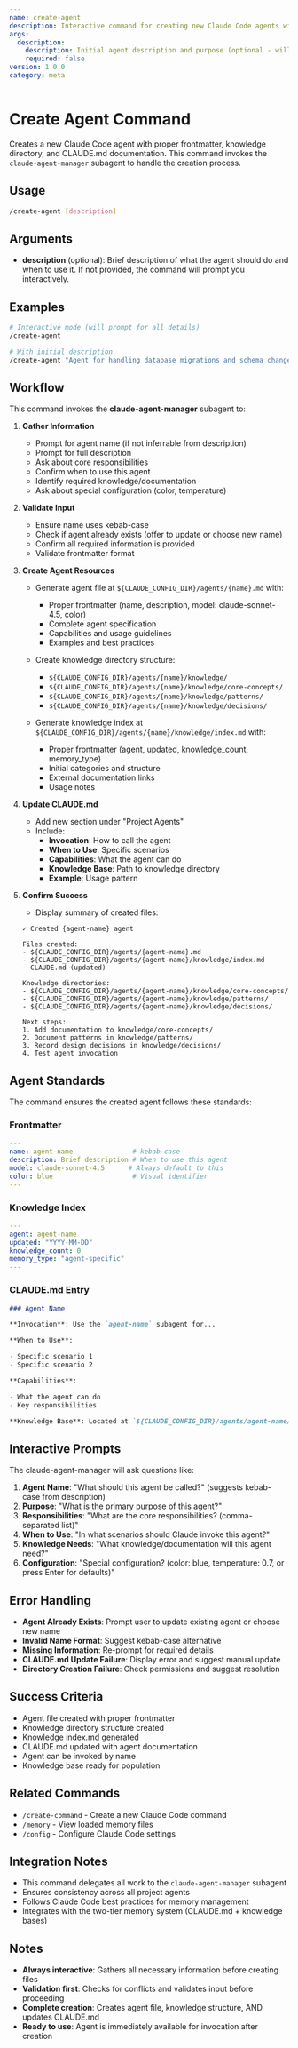 ```yaml
---
name: create-agent
description: Interactive command for creating new Claude Code agents with proper structure, documentation, and knowledge management
args:
  description:
    description: Initial agent description and purpose (optional - will prompt if not provided)
    required: false
version: 1.0.0
category: meta
---
```


# Create Agent Command

Creates a new Claude Code agent with proper frontmatter, knowledge directory, and CLAUDE.md documentation. This command invokes the `claude-agent-manager` subagent to handle the creation process.

## Usage

```bash
/create-agent [description]
```

## Arguments

- **description** (optional): Brief description of what the agent should do and when to use it. If not provided, the command will prompt you interactively.

## Examples

```bash
# Interactive mode (will prompt for all details)
/create-agent

# With initial description
/create-agent "Agent for handling database migrations and schema changes"
```

## Workflow

This command invokes the **claude-agent-manager** subagent to:

1. **Gather Information**
    - Prompt for agent name (if not inferrable from description)
    - Prompt for full description
    - Ask about core responsibilities
    - Confirm when to use this agent
    - Identify required knowledge/documentation
    - Ask about special configuration (color, temperature)

2. **Validate Input**
    - Ensure name uses kebab-case
    - Check if agent already exists (offer to update or choose new name)
    - Confirm all required information is provided
    - Validate frontmatter format

3. **Create Agent Resources**
    - Generate agent file at `${CLAUDE_CONFIG_DIR}/agents/{name}.md` with:
        - Proper frontmatter (name, description, model: claude-sonnet-4.5, color)
        - Complete agent specification
        - Capabilities and usage guidelines
        - Examples and best practices

    - Create knowledge directory structure:
        - `${CLAUDE_CONFIG_DIR}/agents/{name}/knowledge/`
        - `${CLAUDE_CONFIG_DIR}/agents/{name}/knowledge/core-concepts/`
        - `${CLAUDE_CONFIG_DIR}/agents/{name}/knowledge/patterns/`
        - `${CLAUDE_CONFIG_DIR}/agents/{name}/knowledge/decisions/`

    - Generate knowledge index at `${CLAUDE_CONFIG_DIR}/agents/{name}/knowledge/index.md` with:
        - Proper frontmatter (agent, updated, knowledge_count, memory_type)
        - Initial categories and structure
        - External documentation links
        - Usage notes

4. **Update CLAUDE.md**
    - Add new section under "Project Agents"
    - Include:
        - **Invocation**: How to call the agent
        - **When to Use**: Specific scenarios
        - **Capabilities**: What the agent can do
        - **Knowledge Base**: Path to knowledge directory
        - **Example**: Usage pattern

5. **Confirm Success**
    - Display summary of created files:

    ```text
    ✓ Created {agent-name} agent

    Files created:
    - ${CLAUDE_CONFIG_DIR}/agents/{agent-name}.md
    - ${CLAUDE_CONFIG_DIR}/agents/{agent-name}/knowledge/index.md
    - CLAUDE.md (updated)

    Knowledge directories:
    - ${CLAUDE_CONFIG_DIR}/agents/{agent-name}/knowledge/core-concepts/
    - ${CLAUDE_CONFIG_DIR}/agents/{agent-name}/knowledge/patterns/
    - ${CLAUDE_CONFIG_DIR}/agents/{agent-name}/knowledge/decisions/

    Next steps:
    1. Add documentation to knowledge/core-concepts/
    2. Document patterns in knowledge/patterns/
    3. Record design decisions in knowledge/decisions/
    4. Test agent invocation
    ```

## Agent Standards

The command ensures the created agent follows these standards:

### Frontmatter

```yaml
---
name: agent-name               # kebab-case
description: Brief description # When to use this agent
model: claude-sonnet-4.5      # Always default to this
color: blue                    # Visual identifier
---
```

### Knowledge Index

```yaml
---
agent: agent-name
updated: "YYYY-MM-DD"
knowledge_count: 0
memory_type: "agent-specific"
---
```

### CLAUDE.md Entry

```markdown
### Agent Name

**Invocation**: Use the `agent-name` subagent for...

**When to Use**:

- Specific scenario 1
- Specific scenario 2

**Capabilities**:

- What the agent can do
- Key responsibilities

**Knowledge Base**: Located at `${CLAUDE_CONFIG_DIR}/agents/agent-name/knowledge/`
```

## Interactive Prompts

The claude-agent-manager will ask questions like:

1. **Agent Name**: "What should this agent be called?" (suggests kebab-case from description)
2. **Purpose**: "What is the primary purpose of this agent?"
3. **Responsibilities**: "What are the core responsibilities? (comma-separated list)"
4. **When to Use**: "In what scenarios should Claude invoke this agent?"
5. **Knowledge Needs**: "What knowledge/documentation will this agent need?"
6. **Configuration**: "Special configuration? (color: blue, temperature: 0.7, or press Enter for defaults)"

## Error Handling

- **Agent Already Exists**: Prompt user to update existing agent or choose new name
- **Invalid Name Format**: Suggest kebab-case alternative
- **Missing Information**: Re-prompt for required details
- **CLAUDE.md Update Failure**: Display error and suggest manual update
- **Directory Creation Failure**: Check permissions and suggest resolution

## Success Criteria

- Agent file created with proper frontmatter
- Knowledge directory structure created
- Knowledge index.md generated
- CLAUDE.md updated with agent documentation
- Agent can be invoked by name
- Knowledge base ready for population

## Related Commands

- `/create-command` - Create a new Claude Code command
- `/memory` - View loaded memory files
- `/config` - Configure Claude Code settings

## Integration Notes

- This command delegates all work to the `claude-agent-manager` subagent
- Ensures consistency across all project agents
- Follows Claude Code best practices for memory management
- Integrates with the two-tier memory system (CLAUDE.md + knowledge bases)

## Notes

- **Always interactive**: Gathers all necessary information before creating files
- **Validation first**: Checks for conflicts and validates input before proceeding
- **Complete creation**: Creates agent file, knowledge structure, AND updates CLAUDE.md
- **Ready to use**: Agent is immediately available for invocation after creation
